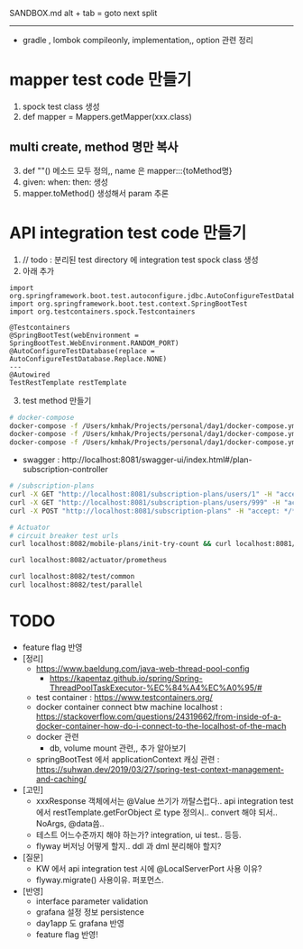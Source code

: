 SANDBOX.md
alt + tab = goto next split

---
- gradle , lombok compileonly, implementation,, option 관련 정리


# mapper test code 만들기
1. spock test class 생성
2. def mapper = Mappers.getMapper(xxx.class)
## multi create, method 명만 복사
3. def ""() 메소드 모두 정의,, name 은 mapper:::{toMethod명}
4. given: when: then: 생성
5. mapper.toMethod() 생성해서 param 추론

# API integration test code 만들기
1. // todo : 분리된 test directory 에 integration test spock class 생성
2. 아래 추가
```
import org.springframework.boot.test.autoconfigure.jdbc.AutoConfigureTestDatabase
import org.springframework.boot.test.context.SpringBootTest
import org.testcontainers.spock.Testcontainers

@Testcontainers
@SpringBootTest(webEnvironment = SpringBootTest.WebEnvironment.RANDOM_PORT)
@AutoConfigureTestDatabase(replace = AutoConfigureTestDatabase.Replace.NONE)
---
@Autowired
TestRestTemplate restTemplate
```
3. test method 만들기


<!-- 도움  -->
```bash
# docker-compose
docker-compose -f /Users/kmhak/Projects/personal/day1/docker-compose.yml up -d
docker-compose -f /Users/kmhak/Projects/personal/day1/docker-compose.yml down
docker-compose -f /Users/kmhak/Projects/personal/day1/docker-compose.yml logs --follow --tail="all"
```
- swagger : http://localhost:8081/swagger-ui/index.html#/plan-subscription-controller

```bash
# /subscription-plans
curl -X GET "http://localhost:8081/subscription-plans/users/1" -H "accept: */*"
curl -X GET "http://localhost:8081/subscription-plans/users/999" -H "accept: */*"
curl -X POST "http://localhost:8081/subscription-plans" -H "accept: */*" -H "Content-Type: application/json" -d "{ \"code\": \"modelC\", \"userId\": \"999\"}"

# Actuator 
# circuit breaker test urls
curl localhost:8082/mobile-plans/init-try-count && curl localhost:8081/mobile-plans/bulk/1000/0

curl localhost:8082/actuator/prometheus

curl localhost:8082/test/common
curl localhost:8082/test/parallel
```

# TODO
- feature flag 반영
- [정리]
    - https://www.baeldung.com/java-web-thread-pool-config 
        - https://kapentaz.github.io/spring/Spring-ThreadPoolTaskExecutor-%EC%84%A4%EC%A0%95/#
    - test container : https://www.testcontainers.org/
    - docker container connect btw machine localhost : https://stackoverflow.com/questions/24319662/from-inside-of-a-docker-container-how-do-i-connect-to-the-localhost-of-the-mach
    - docker 관련
      - db, volume mount 관련,, 추가 알아보기
    - springBootTest 에서 applicationContext 캐싱 관련 : https://suhwan.dev/2019/03/27/spring-test-context-management-and-caching/ 
- [고민]
    - xxxResponse 객체에서는 @Value 쓰기가 까탈스럽다.. api integration test 에서 restTemplate.getForObject 로 type 정의시.. convert 해야 되서.. NoArgs, @data씀..
    - 테스트 어느수준까지 해야 하는가? integration, ui test.. 등등.
    - flyway 버저닝 어떻게 할지.. ddl 과 dml 분리해야 할지?
- [질문]
    - KW 에서 api integration test 시에 @LocalServerPort 사용 이유?
    - flyway.migrate() 사용이유. 퍼포먼스.
- [반영]
  - interface parameter validation
  - grafana 설정 정보 persistence
  - day1app 도 grafana 반영
  - feature flag 반영!
